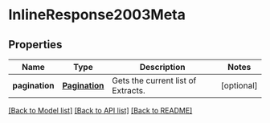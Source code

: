 # InlineResponse2003Meta

## Properties
Name | Type | Description | Notes
------------ | ------------- | ------------- | -------------
**pagination** | [**Pagination**](Pagination.md) | Gets the current list of Extracts. | [optional] 

[[Back to Model list]](../README.md#documentation-for-models) [[Back to API list]](../README.md#documentation-for-api-endpoints) [[Back to README]](../README.md)


